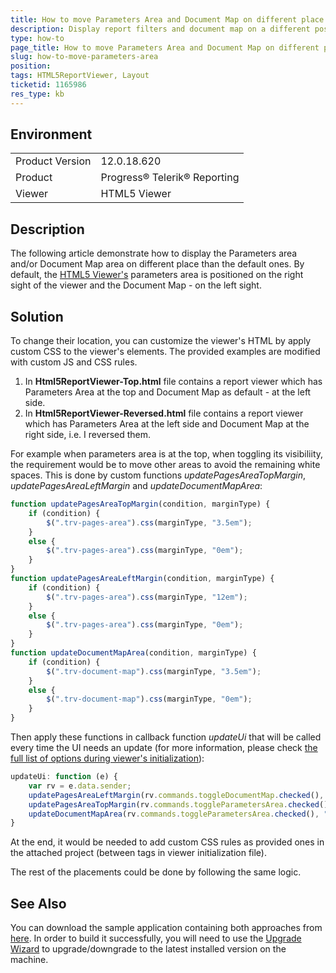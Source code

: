 ```yaml
---
title: How to move Parameters Area and Document Map on different place of the view
description: Display report filters and document map on a different position of the report viewer area
type: how-to
page_title: How to move Parameters Area and Document Map on different place of the view
slug: how-to-move-parameters-area
position: 
tags: HTML5ReportViewer, Layout
ticketid: 1165986
res_type: kb
---
```


## Environment
<table>
	<tr>
		<td>Product Version</td>
		<td>12.0.18.620</td>
	</tr>
	<tr>
		<td>Product</td>
		<td>Progress® Telerik® Reporting </td>
	</tr>
	<tr>
		<td>Viewer</td>
		<td>HTML5 Viewer</td>
	</tr>
</table>


## Description
The following article demonstrate how to display the Parameters area and/or Document Map area on different place than the default ones. By default, the [HTML5 Viewer's](https://docs.telerik.com/reporting/html5-report-viewer) parameters area is positioned on the right sight of the viewer and the Document Map - on the left sight.

## Solution
To change their location, you can customize the viewer's HTML by apply custom CSS to the viewer's elements. The provided examples are modified with custom JS and CSS rules. 
1. In **Html5ReportViewer-Top.html** file contains a report viewer which has Parameters Area at the top and Document Map as default - at the left side.
2. In **Html5ReportViewer-Reversed.html** file contains a report viewer which has Parameters Area at the left side and Document Map at the right side, i.e. I reversed them.

For example when parameters area is at the top, when toggling its visibiliity, the requirement would be to move other areas to avoid the remaining white spaces. This is done by custom functions *updatePagesAreaTopMargin*, *updatePagesAreaLeftMargin* and *updateDocumentMapArea*:
``` JavaScript
function updatePagesAreaTopMargin(condition, marginType) {
	if (condition) {
		$(".trv-pages-area").css(marginType, "3.5em");
	}
	else {
		$(".trv-pages-area").css(marginType, "0em");
	}
}
function updatePagesAreaLeftMargin(condition, marginType) {
	if (condition) {
		$(".trv-pages-area").css(marginType, "12em");
	}
	else {
		$(".trv-pages-area").css(marginType, "0em");
	}
}
function updateDocumentMapArea(condition, marginType) {
	if (condition) {
		$(".trv-document-map").css(marginType, "3.5em");
	}
	else {
		$(".trv-document-map").css(marginType, "0em");
	}
}
```
Then apply these functions in callback function *updateUi* that will be called every time the UI needs an update (for more information, please check [the full list of options during viewer's initialization](https://docs.telerik.com/reporting/html5-report-viewer-jquery-fn-telerik-reportviewer)):
``` JavaScript
updateUi: function (e) {
    var rv = e.data.sender;
	updatePagesAreaLeftMargin(rv.commands.toggleDocumentMap.checked(), "margin-left");
	updatePagesAreaTopMargin(rv.commands.toggleParametersArea.checked(), "margin-top");
	updateDocumentMapArea(rv.commands.toggleParametersArea.checked(), "margin-top");
}
```
At the end, it would be needed to add custom CSS rules as provided ones in the attached project (between <style></style> tags in viewer initialization file).

The rest of the placements could be done by following the same logic.

## See Also
You can download the sample application containing both approaches from [here](https://www.telerik.com/docs/default-source/knowledgebasearticleattachments/reporting/samplecustomizinghtml5viewerparamarea.zip?sfvrsn=2bd66a3_2).
In order to build it successfully, you will need to use the [Upgrade Wizard](https://docs.telerik.com/reporting/ui-upgrade-wizard) to upgrade/downgrade to the latest installed version on the machine.
